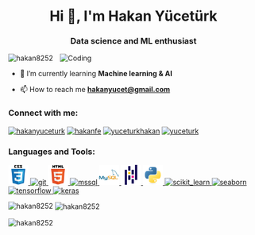 <h1 align="center">Hi 👋, I'm Hakan Yücetürk</h1>
<h3 align="center">Data science and ML enthusiast</h3>
<img align="right" alt="Coding" width="400" src="https://media.tenor.com/lvLaG5hPCncAAAAd/data-analysis.gif">


<p align="left"> <img src="https://komarev.com/ghpvc/?username=hakan8252&label=Profile%20views&color=0e75b6&style=flat" alt="hakan8252" /> </p>

- 🌱 I’m currently learning **Machine learning & AI**

- 📫 How to reach me **hakanyucet@gmail.com**

<h3 align="left">Connect with me:</h3>
<p align="left">
<a href="https://linkedin.com/in/hakanyuceturk" target="blank"><img align="center" src="https://raw.githubusercontent.com/rahuldkjain/github-profile-readme-generator/master/src/images/icons/Social/linked-in-alt.svg" alt="hakanyuceturk" height="30" width="40" /></a>
<a href="https://kaggle.com/hakanfe" target="blank"><img align="center" src="https://raw.githubusercontent.com/rahuldkjain/github-profile-readme-generator/master/src/images/icons/Social/kaggle.svg" alt="hakanfe" height="30" width="40" /></a>
<a href="https://instagram.com/yuceturkhakan" target="blank"><img align="center" src="https://raw.githubusercontent.com/rahuldkjain/github-profile-readme-generator/master/src/images/icons/Social/instagram.svg" alt="yuceturkhakan" height="30" width="40" /></a>
<a href="https://www.leetcode.com/yuceturk" target="blank"><img align="center" src="https://raw.githubusercontent.com/rahuldkjain/github-profile-readme-generator/master/src/images/icons/Social/leet-code.svg" alt="yuceturk" height="30" width="40" /></a>
</p>

<h3 align="left">Languages and Tools:</h3>
<p align="left"> <a href="https://www.w3schools.com/css/" target="_blank" rel="noreferrer"> <img src="https://raw.githubusercontent.com/devicons/devicon/master/icons/css3/css3-original-wordmark.svg" alt="css3" width="40" height="40"/> </a> <a href="https://git-scm.com/" target="_blank" rel="noreferrer"> <img src="https://www.vectorlogo.zone/logos/git-scm/git-scm-icon.svg" alt="git" width="40" height="40"/> </a> <a href="https://www.w3.org/html/" target="_blank" rel="noreferrer"> <img src="https://raw.githubusercontent.com/devicons/devicon/master/icons/html5/html5-original-wordmark.svg" alt="html5" width="40" height="40"/> </a> <a href="https://www.microsoft.com/en-us/sql-server" target="_blank" rel="noreferrer"> <img src="https://www.svgrepo.com/show/303229/microsoft-sql-server-logo.svg" alt="mssql" width="40" height="40"/> </a> <a href="https://www.mysql.com/" target="_blank" rel="noreferrer"> <img src="https://raw.githubusercontent.com/devicons/devicon/master/icons/mysql/mysql-original-wordmark.svg" alt="mysql" width="40" height="40"/> </a> <a href="https://pandas.pydata.org/" target="_blank" rel="noreferrer"> <img src="https://raw.githubusercontent.com/devicons/devicon/2ae2a900d2f041da66e950e4d48052658d850630/icons/pandas/pandas-original.svg" alt="pandas" width="40" height="40"/> </a> <a href="https://www.python.org" target="_blank" rel="noreferrer"> <img src="https://raw.githubusercontent.com/devicons/devicon/master/icons/python/python-original.svg" alt="python" width="40" height="40"/> </a> <a href="https://scikit-learn.org/" target="_blank" rel="noreferrer"> <img src="https://upload.wikimedia.org/wikipedia/commons/0/05/Scikit_learn_logo_small.svg" alt="scikit_learn" width="40" height="40"/> </a> <a href="https://seaborn.pydata.org/" target="_blank" rel="noreferrer"> <img src="https://seaborn.pydata.org/_images/logo-mark-lightbg.svg" alt="seaborn" width="40" height="40"/> </a> <a href="https://www.tensorflow.org" target="_blank" rel="noreferrer"> <img src="https://www.vectorlogo.zone/logos/tensorflow/tensorflow-icon.svg" alt="tensorflow" width="40" height="40"/> </a> <a href="https://keras.io/api/" target="_blank" rel="noreferrer"> <img src="https://upload.wikimedia.org/wikipedia/commons/thumb/a/ae/Keras_logo.svg/1200px-Keras_logo.svg.png" alt="keras" width="40" height="40"/> </a> </p>

<p><img align="left" src="https://github-readme-stats.vercel.app/api/top-langs?username=hakan8252&show_icons=true&locale=en&layout=compact" alt="hakan8252" /></p>

<p>&nbsp;<img align="center" src="https://github-readme-stats.vercel.app/api?username=hakan8252&show_icons=true&locale=en" alt="hakan8252" /></p>

<p><img align="center" src="https://github-readme-streak-stats.herokuapp.com/?user=hakan8252&" alt="hakan8252" /></p>
